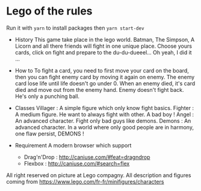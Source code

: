 Lego of the rules
===
Run it with `yarn` to install packages then `yarn start-dev`

- History
This game take place in the lego world.  Batman, The Simpson, A Licorn and all there friends will fight in one unique place.
Choose yours cards, click on fight and prepare to the du-du-dueeel... Oh yeah, I did it ... 

- How to
To fight a card, you need to first move your card on the board, then you can fight enemy card by moving it again on enemy.
The enemy card lose life until life doesn't go under 0. When an enemy died, it's card died and move out from the enemy hand.
Enemy doesn't fight back. He's only a punching ball.

- Classes
Villager : A simple figure which only know fight basics.
Fighter : A medium figure. He want to always fight with other. A bad boy !
Angel : An advanced character. Fight only bad guys like demons.
Demons : An advanced character. In a world where only good people are in harmony, one flaw persist, DEMONS ! 

- Requirement
A modern browser which support 
  - Drag'n'Drop : http://caniuse.com/#feat=dragndrop
  - Flexbox : http://caniuse.com/#search=flex

All right reserved on picture at Lego compagny.
All description and figures coming from https://www.lego.com/fr-fr/minifigures/characters

